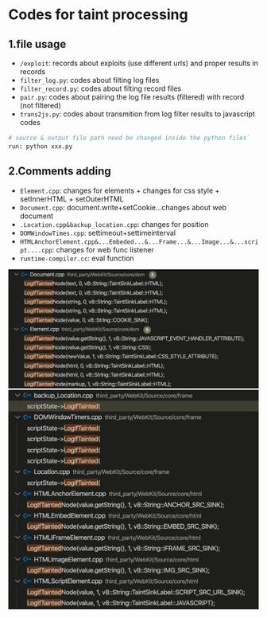 # Codes for taint processing

## 1.file usage

- `/exploit`: records about exploits (use different urls) and proper results in records
- `filter_log.py`: codes about filting log files
- `filter_record.py`: codes about filting record files
- `pair.py`: codes about pairing the log file results (filtered) with record (not filtered)
- `trans2js.py`: codes about transmition from log filter results to javascript codes

```python
# source & output file path need be changed inside the python files`
run: python xxx.py
```

## 2.Comments adding
- `Element.cpp`: changes for elements + changes for css style + setInnerHTML + setOuterHTML
- `Document.cpp`: document.write+setCookie...changes about web document 
- `.Location.cpp&backup_location.cpp`: changes for position 
- `DOMWindowTimes.cpp`: settimeout+settimeinterval
- `HTMLAnchorElement.cpp&...Embeded...&...Frame...&...Image...&...script....cpp`: changes for web func listener
- `runtime-compiler.cc`: eval function

<img src='./pics/1.png'>

<img src='./pics/2.png'>
